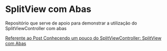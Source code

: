 # SplitView com Abas

Repositório que serve de apoio para demonstrar a utilização do SplitViewController com abas

[Referente ao Post Conhecendo um pouco do SplitViewController: SplitView com Abas](http://allistoncarlos.azurewebsites.net/2017/01/07/conhecendo-um-pouco-do-splitviewcontroller-splitview-com-abas/)